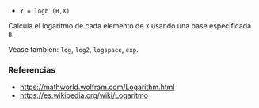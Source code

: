 * `Y = logb (B,X)`

Calcula el logaritmo de cada elemento de `X` usando una base especificada `B`.

Véase también: `log`, `log2`, `logspace`, `exp`.

### Referencias

* https://mathworld.wolfram.com/Logarithm.html
* https://es.wikipedia.org/wiki/Logaritmo
